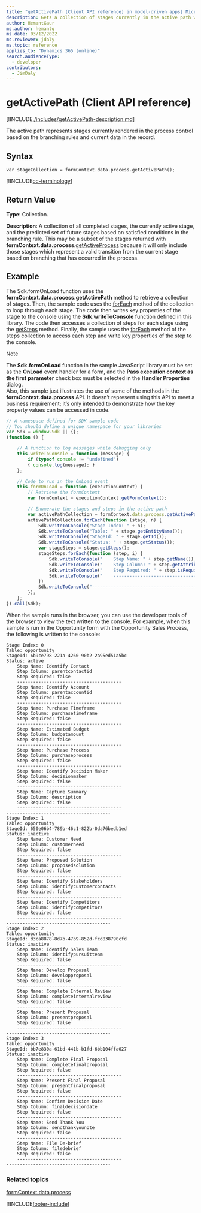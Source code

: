 ```yaml
---
title: "getActivePath (Client API reference) in model-driven apps| MicrosoftDocs"
description: Gets a collection of stages currently in the active path with methods to interact with the stages displayed in the business process flow control.
author: HemantGaur
ms.author: hemantg
ms.date: 03/12/2022
ms.reviewer: jdaly
ms.topic: reference
applies_to: "Dynamics 365 (online)"
search.audienceType: 
  - developer
contributors:
  - JimDaly
---
```

# getActivePath (Client API reference)

[!INCLUDE[./includes/getActivePath-description.md](./includes/getActivePath-description.md)]

The active path represents stages currently rendered in the process control based on the branching rules and current data in the record.

## Syntax

`var stageCollection = formContext.data.process.getActivePath();`

[!INCLUDE[cc-terminology](../../../../../data-platform/includes/cc-terminology.md)]

## Return Value

**Type**: Collection. 

**Description**: A collection of all completed stages, the currently active stage, and the predicted set of future stages based on satisfied conditions in the branching rule. This may be a subset of the stages returned with **formContext.data.process**.[getActiveProcess](../activeprocess/getActiveProcess.md) because it will only include those stages which represent a valid transition from the current stage based on branching that has occurred in the process.

## Example

The Sdk.formOnLoad function uses the **formContext.data.process.getActivePath** method to retrieve a collection of stages. Then, the sample code uses the [forEach](../../collections/forEach.md) method of the collection to loop through each stage. The code then writes key properties of the stage to the console using the **Sdk.writeToConsole** function defined in this library. The code then accesses a collection of steps for each stage using the [getSteps](../stage/getSteps.md) method. Finally, the sample uses the [forEach](../../collections/forEach.md) method of the steps collection to access each step and write key properties of the step to the console.

>[!NOTE]
>The **Sdk.formOnLoad** function in the sample JavaScript library must be set as the **OnLoad** event handler for a form, and the **Pass execution context as the first parameter** check box must be selected in the **Handler Properties** dialog.<br/>Also, this sample just illustrates the use of some of the methods in the **formContext.data.process** API. It doesn’t represent using this API to meet a business requirement; it’s only intended to demonstrate how the key property values can be accessed in code.

```JavaScript
// A namespace defined for SDK sample code
// You should define a unique namespace for your libraries
var Sdk = window.Sdk || {};
(function () {

    // A function to log messages while debugging only
    this.writeToConsole = function (message) {
        if (typeof console != 'undefined')
        { console.log(message); }
    };

    // Code to run in the OnLoad event 
    this.formOnLoad = function (executionContext) {
        // Retrieve the formContext
        var formContext = executionContext.getFormContext();

        // Enumerate the stages and steps in the active path
        var activePathCollection = formContext.data.process.getActivePath();
        activePathCollection.forEach(function (stage, n) {
            Sdk.writeToConsole("Stage Index: " + n);
            Sdk.writeToConsole("Table: " + stage.getEntityName());
            Sdk.writeToConsole("StageId: " + stage.getId());
            Sdk.writeToConsole("Status: " + stage.getStatus());
            var stageSteps = stage.getSteps();
            stageSteps.forEach(function (step, i) {
                Sdk.writeToConsole("    Step Name: " + step.getName());
                Sdk.writeToConsole("    Step Column: " + step.getAttribute());
                Sdk.writeToConsole("    Step Required: " + step.isRequired());
                Sdk.writeToConsole("    ---------------------------------------")
            })
            Sdk.writeToConsole("---------------------------------------")
        });
    };
}).call(Sdk);
```

When the sample runs in the browser, you can use the developer tools of the browser to view the text written to the console. For example, when this sample is run in the Opportunity  form with the Opportunity Sales Process, the following is written to the console:

```
Stage Index: 0
Table: opportunity
StageId: 6b9ce798-221a-4260-90b2-2a95ed51a5bc
Status: active
    Step Name: Identify Contact
    Step Column: parentcontactid
    Step Required: false
    ---------------------------------------
    Step Name: Identify Account
    Step Column: parentaccountid
    Step Required: false
    ---------------------------------------
    Step Name: Purchase Timeframe
    Step Column: purchasetimeframe
    Step Required: false
    ---------------------------------------
    Step Name: Estimated Budget
    Step Column: budgetamount
    Step Required: false
    ---------------------------------------
    Step Name: Purchase Process
    Step Column: purchaseprocess
    Step Required: false
    ---------------------------------------
    Step Name: Identify Decision Maker
    Step Column: decisionmaker
    Step Required: false
    ---------------------------------------
    Step Name: Capture Summary
    Step Column: description
    Step Required: false
    ---------------------------------------
---------------------------------------
Stage Index: 1
Table: opportunity
StageId: 650e06b4-789b-46c1-822b-0da76bedb1ed
Status: inactive
    Step Name: Customer Need
    Step Column: customerneed
    Step Required: false
    ---------------------------------------
    Step Name: Proposed Solution
    Step Column: proposedsolution
    Step Required: false
    ---------------------------------------
    Step Name: Identify Stakeholders
    Step Column: identifycustomercontacts
    Step Required: false
    ---------------------------------------
    Step Name: Identify Competitors
    Step Column: identifycompetitors
    Step Required: false
    ---------------------------------------
---------------------------------------
Stage Index: 2
Table: opportunity
StageId: d3ca8878-8d7b-47b9-852d-fcd838790cfd
Status: inactive
    Step Name: Identify Sales Team
    Step Column: identifypursuitteam
    Step Required: false
    ---------------------------------------
    Step Name: Develop Proposal
    Step Column: developproposal
    Step Required: false
    ---------------------------------------
    Step Name: Complete Internal Review
    Step Column: completeinternalreview
    Step Required: false
    ---------------------------------------
    Step Name: Present Proposal
    Step Column: presentproposal
    Step Required: false
    ---------------------------------------
---------------------------------------
Stage Index: 3
Table: opportunity
StageId: bb7e830a-61bd-441b-b1fd-6bb104ffa027
Status: inactive
    Step Name: Complete Final Proposal
    Step Column: completefinalproposal
    Step Required: false
    ---------------------------------------
    Step Name: Present Final Proposal
    Step Column: presentfinalproposal
    Step Required: false
    ---------------------------------------
    Step Name: Confirm Decision Date
    Step Column: finaldecisiondate
    Step Required: false
    ---------------------------------------
    Step Name: Send Thank You
    Step Column: sendthankyounote
    Step Required: false
    ---------------------------------------
    Step Name: File De-brief
    Step Column: filedebrief
    Step Required: false
    ---------------------------------------
---------------------------------------
```

### Related topics

[formContext.data.process](../../formContext-data-process.md)
 




[!INCLUDE[footer-include](../../../../../../includes/footer-banner.md)]
